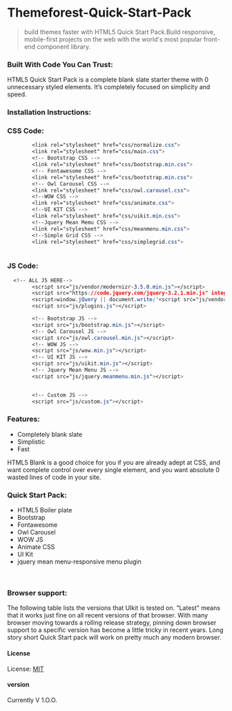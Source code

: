 # Themeforest-Quick-Start-Pack
 > build themes faster with HTML5 Quick Start Pack.Build responsive, mobile-first projects on the web with the world's most popular front-end component library.


### Built With Code You Can Trust:

HTML5 Quick Start Pack is a complete blank slate starter theme with 0 unnecessary styled elements. 
It’s completely focused on simplicity and speed.


### Installation Instructions:


### CSS Code:


```css
        <link rel="stylesheet" href="css/normalize.css">
        <link rel="stylesheet" href="css/main.css">
        <!-- Bootstrap CSS -->
        <link rel="stylesheet" href="css/bootstrap.min.css">
        <!-- Fontawesome CSS -->
        <link rel="stylesheet" href="css/bootstrap.min.css">
        <!-- Owl Carousel CSS -->
        <link rel="stylesheet" href="css/owl.carousel.css">
        <!--WOW CSS -->
        <link rel="stylesheet" href="css/animate.css">
        <!--UI KIT CSS -->
        <link rel="stylesheet" href="css/uikit.min.css">
        <!--Jquery Mean Memu CSS -->
        <link rel="stylesheet" href="css/meanmenu.min.css">
        <!--Simple Grid CSS -->
        <link rel="stylesheet" href="css/simplegrid.css">
        
```

### JS Code:
```css
  <!-- ALL JS HERE-->
        <script src="js/vendor/modernizr-3.5.0.min.js"></script>
        <script src="https://code.jquery.com/jquery-3.2.1.min.js" integrity="sha256-hwg4gsxgFZhOsEEamdOYGBf13FyQuiTwlAQgxVSNgt4=" crossorigin="anonymous"></script>
        <script>window.jQuery || document.write('<script src="js/vendor/jquery-3.2.1.min.js"><\/script>')</script>
        <script src="js/plugins.js"></script>

        <!-- Bootstrap JS -->
        <script src="js/bootstrap.min.js"></script>
        <!-- Owl Carousel JS -->
        <script src="js/owl.carousel.min.js"></script>
        <!-- WOW JS -->
        <script src="js/wow.min.js"></script>
        <!-- UI KIT JS -->
        <script src="js/uikit.min.js"></script>
        <!-- Jquery Mean Menu JS -->
        <script src="js/jquery.meanmenu.min.js"></script>


        <!-- Custom JS -->
        <script src="js/custom.js"></script>

```
### Features:

<ul>
  <li> Completely blank slate</li>
  <li>Simplistic</li>
  <li>Fast</li>
</ul>
   
    
    

HTML5 Blank is a good choice for you if you are already adept at CSS, and want complete control over every single element, 
and you want absolute 0 wasted lines of code in your site.


### Quick Start Pack:


<ul>
    <li>HTML5 Boiler plate</li>
    <li>Bootstrap</li>
    <li>Fontawesome</li>
    <li>Owl Carousel</li>
    <li>WOW JS</li>
    <li>Animate CSS</li>
    <li>UI Kit</li>
    <li>jquery mean menu-responsive menu plugin</li>
</ul>

</br>

### Browser support: 

The following table lists the versions that UIkit is tested on. "Latest" means that it works just fine on all recent versions of that browser. With many browser moving towards a rolling release strategy, pinning down browser support to a specific version has become a little tricky in recent years. Long story short Quick Start pack will work on pretty much any modern browser.</br>

#### License

License:   [MIT](https://www.subrata.me)


#### version

Currently V 1.O.O.
